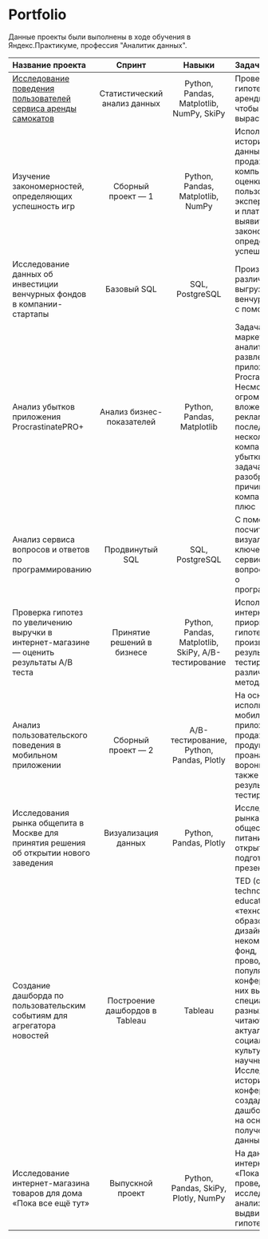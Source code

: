 # Portfolio

Данные проекты были выполнены в ходе обучения в Яндекс.Практикуме, профессия "Аналитик данных".

| Название проекта                                                                     |  Спринт                         | Навыки                                   | Задачи проекта      |
|:-------------------------------------------------------------------------------------|:-------------------------------:|:----------------------------------------:|:--------------------|
|[Исследование поведения пользователей сервиса аренды самокатов]()                      | Статистический анализ данных    | Python, Pandas, Matplotlib, NumPy, SkiPy | Проверите гипотезы сервиса аренды самокатов, чтобы помочь вырастить бизнес |
|Изучение закономерностей, определяющих успешность игр                              | Сборный проект — 1              | Python, Pandas, Matplotlib, NumPy        | Используя исторические данные о продажах компьютерных игр, оценки пользователей и экспертов, жанры и платформы, выявить закономерности, определяющие успешность игры |  
|Исследование данных об инвестиции венчурных фондов в компании-стартапы             | Базовый SQL                     | SQL, PostgreSQL                          | Произвести различные выгрузки данных венчурных фондов с помощью SQL |  
|Анализ убытков приложения ProcrastinatePRO+                                        | Анализ бизнес-показателей       | Python, Pandas, Matplotlib               | Задача для маркетингового аналитика развлекательного приложения Procrastinate Pro+. Несмотря на огромные вложения в рекламу, последние несколько месяцев компания терпит убытки. Ваша задача — разобраться в причинах и помочь компании выйти в плюс |  
|Анализ сервиса вопросов и ответов по программированию                              | Продвинутый SQL                 | SQL, PostgreSQL                          | С помощью SQL посчитаете и визуализируете ключевые метрики сервис-системы вопросов и ответов о программировании |  
|Проверка гипотез по увеличению выручки в интернет-магазине — оценить результаты A/B теста | Принятие решений в бизнесе | Python, Pandas, Matplotlib, SkiPy, A/B-тестирование | Используя данные интернет-магазина приоритезировать гипотезы, произвести оценку результатов A/B-тестирования различными методами |  
|Анализ пользовательского поведения в мобильном приложении                         | Сборный проект — 2              | A/B-тестирование, Python, Pandas, Plotly | На основе данных использования мобильного приложения для продажи продуктов питания проанализировать воронку продаж, а также оценить результаты A/A/B-тестирования |
|Исследования рынка общепита в Москве для принятия решения об открытии нового заведения | Визуализация данных        | Python, Pandas, Plotly                   | Исследование рынка общественного питания на основе открытых данных, подготовка презентации |  
|Создание дашборда по пользовательским событиям для агрегатора новостей            | Построение дашбордов в Tableau  | Tableau                                  | TED (от англ. technology, education, design — «технологии, образование, дизайн») — некоммерческий фонд, который проводит популярные конференции. На них выступают специалисты из разных областей и читают лекции на актуальные социальные, культурные и научные темы. Исследуете историю TED-конференций и создадите дашборд в Tableau на основе полученных данных |  
|Исследование интернет-магазина товаров для дома «Пока все ещё тут»                | Выпускной проект                | Python, Pandas, SkiPy, Plotly, NumPy     | На данных интернет-магазина «Пока все ещё тут» проведем исследовательский анализ и проверим выдвинутые гипотезы |  
